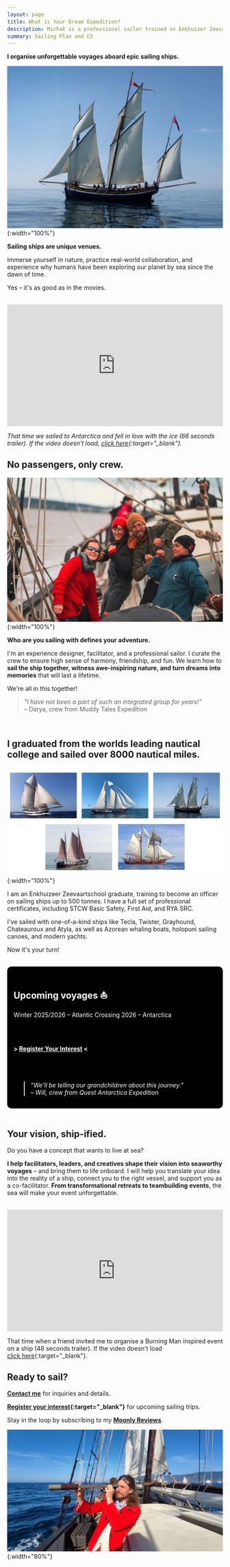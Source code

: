 ```yaml
---
layout: page
title: What is Your Dream Expedition?
description: Michał is a professional sailor trained in Enkhuizer Zeevaartschool. His friends call him a Wizard.
summary: Sailing Plan and CV
---
```


**I organise unforgettable voyages aboard epic sailing ships.**

![Grayhound sailing ship](/assets/grayhound.jpg){:width="100%"}

**Sailing ships are unique venues.** 

Immerse yourself in nature, practice real-world collaboration, and experience why humans have been exploring our planet by sea since the dawn of time.

Yes – it's as good as in the movies.
<br><br>


<div style="position: relative; padding-bottom: 56.25%; height: 0; overflow: hidden;">
  <iframe 
    src="https://www.youtube.com/embed/oPWdbLtSTL4" 
    frameborder="0" 
    allowfullscreen 
    style="position: absolute; top: 0; left: 0; width: 100%; height: 100%;">
  </iframe>
</div>

*That time we sailed to Antarctica and fell in love with the ice (66 seconds trailer). If the video doesn’t load, [click here](https://youtu.be/oPWdbLtSTL4){:target="_blank"}.*

## No passengers, only crew.

![Michał with 3 happy crew members celebrating successful sailing manouver](/assets/sailing-crew.jpg){:width="100%"}

**Who are you sailing with defines your adventure.**

I'm an experience designer, facilitator, and a professional sailor. I curate the crew to ensure high sense of harmony, friendship, and fun. We learn how to **sail the ship together, witness awe-inspiring nature, and turn dreams into memories** that will last a lifetime.

We're all in this together!

>*"I have not been a part of such an integrated group for years!"*<br>
>– Darya, crew from Muddy Tales Expedition
<br>

## I graduated from the worlds leading nautical college and sailed over 8000 nautical miles.

![Five beautiful sailing ships](/assets/ship-gallery.jpg){:width="100%"}

I am an Enkhuizeer Zeevaartschool graduate, training to become an officer on sailing ships up to 500 tonnes. I have a full set of professional certificates, including STCW Basic Safety, First Aid, and RYA SRC.

I've sailed with one-of-a-kind ships like Tecla, Twister, Grayhound, Chateauroux and Atyla, as well as Azorean whaling boats, holopuni sailing canoes, and modern yachts.

Now it's your turn!

<br>

<div style="background-color: black; color: white; padding: 15px; border-radius: 10px;">

<h2>Upcoming voyages ⛵️</h2>

Winter 2025/2026 – Atlantic Crossing
2026 – Antarctica

<br><br>

<b> > <a href="https://airtable.com/appzKWA8eHw3V02t2/pag0n2980VvLbgUTM/form" target="_blank"  style="color: white;">Register Your Interest</a> < </b>

<br><br>

  <blockquote style="color: white; font-style: italic; margin-top: 20px;">
    “We’ll be telling our grandchildren about this journey.”<br>
    – Will, crew from Quest Antarctica Expedition
  </blockquote>

</div>

<br>

## Your vision, ship-ified.

Do you have a concept that wants to live at sea?  
  
**I help facilitators, leaders, and creatives shape their vision into seaworthy voyages** – and bring them to life onboard. I will help you translate your idea into the reality of a ship, connect you to the right vessel, and support you as a co-facilitator. **From transformational retreats to teambuilding events**, the sea will make your event unforgettable.

<br>

<div style="position: relative; padding-bottom: 56.25%; height: 0; overflow: hidden;">
  <iframe 
    src="http://www.youtube.com/embed/dPkeRCvKJp8" 
    frameborder="0" 
    allowfullscreen 
    style="position: absolute; top: 0; left: 0; width: 100%; height: 100%;">
  </iframe>
</div>

That time when a friend invited me to organise a Burning Man inspired event on a ship (48 seconds trailer). If the video doesn't load [click here](https://youtu.be/dPkeRCvKJp8){:target="_blank"}.

## Ready to sail?

**[Contact me](/contact)** for inquiries and details.  
  
**[Register your interest](https://airtable.com/appzKWA8eHw3V02t2/pag0n2980VvLbgUTM/form){:target="_blank"}** for upcoming sailing trips.  
  
Stay in the loop by subscribing to my **[Moonly Reviews](/moonly-reviews)**.

![Michał on board wooden sailing ship looking through a spyglass](/assets/michal-officer.jpg){:width="80%"}
